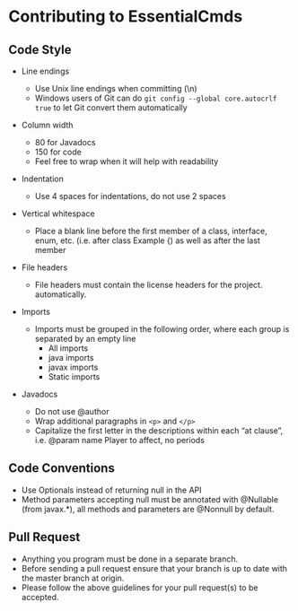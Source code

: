 Contributing to EssentialCmds
=============================

## Code Style ##
* Line endings
    * Use Unix line endings when committing (\n)
    * Windows users of Git can do `git config --global core.autocrlf true` to let Git convert them automatically
    
* Column width
    * 80 for Javadocs
    * 150 for code
    * Feel free to wrap when it will help with readability 
    
* Indentation
    * Use 4 spaces for indentations, do not use 2 spaces  
    
* Vertical whitespace
    * Place a blank line before the first member of a class, interface, enum, etc. (i.e. after class Example {) as well 
    as after the last member
    
* File headers
    * File headers must contain the license headers for the project.
    automatically.
    
* Imports
    * Imports must be grouped in the following order, where each group is separated by an empty line
        * All imports
        * java imports
        * javax imports
        * Static imports

* Javadocs
    * Do not use @author
    * Wrap additional paragraphs in `<p>` and `</p>`
    * Capitalize the first letter in the descriptions within each “at clause”, i.e. @param name Player to affect, no
      periods
    
## Code Conventions ##
* Use Optionals instead of returning null in the API
* Method parameters accepting null must be annotated with @Nullable (from javax.*), all methods and parameters are @Nonnull by default.

## Pull Request ##
* Anything you program must be done in a separate branch.
* Before sending a pull request ensure that your branch is up to date with the master branch at origin.
* Please follow the above guidelines for your pull request(s) to be accepted.
